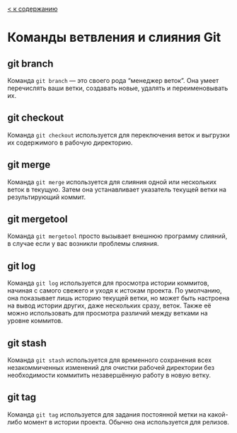 [< к содержанию](./readme.md)
# Команды ветвления и слияния Git

## git branch
Команда `git branch` — это своего рода “менеджер веток”. Она умеет перечислять ваши ветки, создавать новые, удалять и переименовывать их.

## git checkout
Команда `git checkout` используется для переключения веток и выгрузки их содержимого в рабочую директорию.

## git merge
Команда `git merge` используется для слияния одной или нескольких веток в текущую. Затем она устанавливает указатель текущей ветки на результирующий коммит.

## git mergetool
Команда `git mergetool` просто вызывает внешнюю программу слияний, в случае если у вас возникли проблемы слияния.

## git log
Команда `git log` используется для просмотра истории коммитов, начиная с самого свежего и уходя к истокам проекта. По умолчанию, она показывает лишь историю текущей ветки, но может быть настроена на вывод истории других, даже нескольких сразу, веток. Также её можно использовать для просмотра различий между ветками на уровне коммитов.

## git stash
Команда `git stash` используется для временного сохранения всех незакоммиченных изменений для очистки рабочей директории без необходимости коммитить незавершённую работу в новую ветку.

## git tag
Команда `git tag` используется для задания постоянной метки на какой-либо момент в истории проекта. Обычно она используется для релизов.